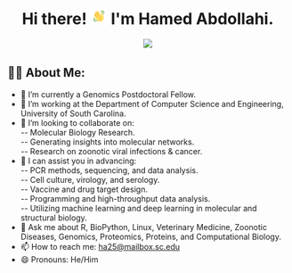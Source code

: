 <h1 align="center">Hi there! <img src="wave.gif" width="30px"> I'm Hamed Abdollahi.</h1>
<p align="center"><a href="#"><img width="60%" height="auto" src="EF-G,_mRNA,_and_tRNAs_in_POST_state_PDB_4W29.gif" height="175px"/></a></p>

## 🙋‍♂️ About Me:<br>
- 🔭 I’m currently a Genomics Postdoctoral Fellow.<br>
- 🌱 I’m working at the Department of Computer Science and Engineering, University of South Carolina.<br>
- 🤝 I’m looking to collaborate on:<br> 
  -- Molecular Biology Research.<br>
  -- Generating insights into molecular networks.<br>
  -- Research on zoonotic viral infections & cancer.<br>
- 🤔 I can assist you in advancing:<br>
  -- PCR methods, sequencing, and data analysis.<br>
  -- Cell culture, virology, and serology.<br>
  -- Vaccine and drug target design.<br>
  -- Programming and high-throughput data analysis.<br>
  -- Utilizing machine learning and deep learning in molecular and structural biology.<br>
- 💬 Ask me about R, BioPython, Linux, Veterinary Medicine, Zoonotic Diseases, Genomics, Proteomics, Proteins, and Computational Biology.<br>
- 📫 How to reach me: <a href="mailto:ha25@mailbox.sc.edu">ha25@mailbox.sc.edu</a><br>
- 😄 Pronouns: He/Him
